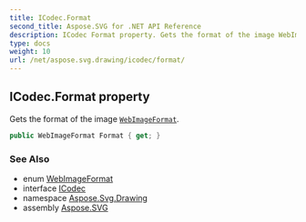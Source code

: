 ```yaml
---
title: ICodec.Format
second_title: Aspose.SVG for .NET API Reference
description: ICodec Format property. Gets the format of the image WebImageFormat
type: docs
weight: 10
url: /net/aspose.svg.drawing/icodec/format/
---
```

## ICodec.Format property

Gets the format of the image [`WebImageFormat`](../../webimageformat/).

```csharp
public WebImageFormat Format { get; }
```

### See Also

* enum [WebImageFormat](../../webimageformat/)
* interface [ICodec](../)
* namespace [Aspose.Svg.Drawing](../../../aspose.svg.drawing/)
* assembly [Aspose.SVG](../../../)
